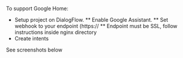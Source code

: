 To support Google Home:

* Setup project on DialogFlow.
** Enable Google Assistant.
** Set webhook to your endpoint (https://
** Endpoint must be SSL, follow instructions inside nginx directory
* Create intents

See screenshots below

